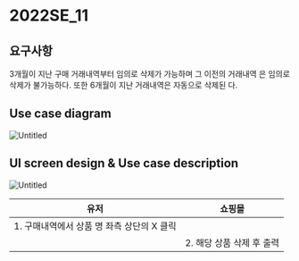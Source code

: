 # 2022SE_11

## 요구사항

3개월이 지난 구매 거래내역부터 임의로 삭제가 가능하며 그 이전의 거래내역
은 임의로 삭제가 불가능하다. 또한 6개월이 지난 거래내역은 자동으로 삭제된
다.

## Use case diagram

![Untitled](https://github.com/kimkisun0310/2022SE_11/blob/ec741a1d62673f79f9a76c8c5d94a0dfcc5575e9/Untitled.png)

## UI screen design & Use case description

![Untitled](https://github.com/kimkisun0310/2022SE_11/blob/ec741a1d62673f79f9a76c8c5d94a0dfcc5575e9/Untitled%201.png)

| 유저 | 쇼핑몰 |
| --- | --- |
| 1. 구매내역에서 상품 명 좌측 상단의 X 클릭 |  |
|  | 2. 해당 상품 삭제 후 출력 |
